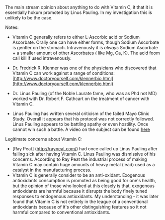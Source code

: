 The main stream opinion about anything to do with Vitamin C, it that it is essentially hokum promoted by Linus Pauling. In my investigation this is unlikely to be the case.

Notes:
- Vitamin C generally refers to either L-Ascorbic acid or Sodium Ascorbate. Orally one can have either forms, though Sodium Ascorbate is gentler on the stomach. Intravenously it is _always_ Sodium Ascorbate + a smaller amount of other Ascorbates ( like Mg, Ca, K). The acid foom call kill if used intravenously.

- Dr. Fredrick R. Klenner  was one of  the  physicians who discovered that Vitamin C can work against a range of conditions: [http://www.doctoryourself.com/klennerbio.html](http://www.doctoryourself.com/klennerbio.html)

- Dr. Linus Pauling (of the Noble Laurate fame, who was as Phd not MD) worked with  Dr. Robert F. Cathcart on the treatment of cancer with Vitamin C.

- Linus Pauling has written several criticism of the failed Mayo Clinic Study. Overall it appears that his protocol was not correctly followed. Linus Pauling appears to be battling apathy or even hostility. Once cannot win such a battle. A video on the subject can be found [here](https://www.youtube.com/watch?v=ULTDEqWmQNw)




Legitimate concerns about Vitamin C:
- [Ray Peat] (http://raypeat.com/) had once called up Linus Pauling after falling sick after having Vitamin C. Linus Pauling was dismissive of his concerns. According to Ray Peat the industrial process of making Vitamin C may contain huge amounts of heavy metal (lead) used as a catalyst in the manufacturing process.
- Vitamin C is generally consider to be an anti-oxidant. Exogenous antioxidants consumption is promoted as being good for one's health, but the opinion of those who looked at this closely is that, exogenous antioxidants are harmful because it disrupts the body finely tuned responses to endogenous antioxidants. My understanding - it was later found that Vitamin C is not entirely in the league of a conventional antioxidants because of it's other distinguishing features so it  not harmful compared to conventional antioxidants.